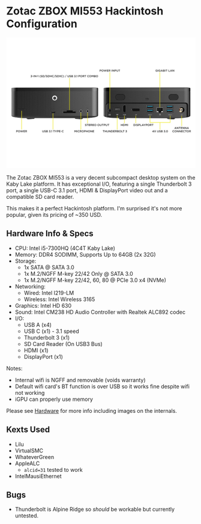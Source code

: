# Zotac ZBOX MI553 Hackintosh Configuration
![Front Image](img/front.jpg)

The Zotac ZBOX MI553 is a very decent subcompact desktop system on the Kaby Lake platform. It has exceptional I/O, featuring a single Thunderbolt 3 port, a single USB-C 3.1 port, HDMI & DisplayPort video out and a compatible SD card reader.

This makes it a perfect Hackintosh platform. I'm surprised it's not more popular, given its pricing of ~350 USD.

## Hardware Info & Specs
- CPU: Intel i5-7300HQ (4C4T Kaby Lake)
- Memory: DDR4 SODIMM, Supports Up to 64GB (2x 32G)
- Storage:
    - 1x SATA @ SATA 3.0
    - 1x M.2/NGFF M-key 22/42 Only @ SATA 3.0
    - 1x M.2/NGFF M-key 22/42, 60, 80 @ PCIe 3.0 x4 (NVMe)
- Networking:
    - Wired: Intel I219-LM
    - Wireless: Intel Wireless 3165
- Graphics: Intel HD 630
- Sound: Intel CM238 HD Audio Controller with Realtek ALC892 codec
- I/O:
    - USB A (x4)
    - USB C (x1) - 3.1 speed
    - Thunderbolt 3 (x1)
    - SD Card Reader (On USB3 Bus)
    - HDMI (x1)
    - DisplayPort (x1)

Notes:
- Internal wifi is NGFF and removable (voids warranty)
- Default wifi card's BT function is over USB so it works fine despite wifi not working
- iGPU can properly use memory

Please see [Hardware](hw.md) for more info including images on the internals.

## Kexts Used
- Lilu
- VirtualSMC
- WhateverGreen
- AppleALC
    - `alcid=31` tested to work
- IntelMausiEthernet

## Bugs
- Thunderbolt is Alpine Ridge so _should_ be workable but currently untested.
